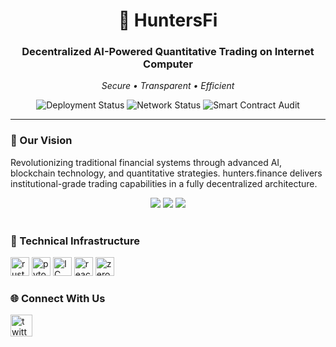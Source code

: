 <div align="center">
  <h1>🚀 HuntersFi</h1>
  <h3>Decentralized AI-Powered Quantitative Trading on Internet Computer</h3>
  <p><i>Secure • Transparent • Efficient</i></p>

![Deployment Status](https://img.shields.io/badge/Protocol-Active-brightgreen)
![Network Status](https://img.shields.io/badge/Network-Operational-blue)
![Smart Contract Audit](https://img.shields.io/badge/Smart_Contracts-Audited-success)
</div>

<hr/>

<div align="left">
  <h3>🧠 Our Vision</h3>
  <p>
    Revolutionizing traditional financial systems through advanced AI, blockchain technology, and quantitative strategies. 
    hunters.finance delivers institutional-grade trading capabilities in a fully decentralized architecture.
  </p>
</div>

<div align="center">
  <img src="https://img.shields.io/badge/Market%20Analysis-AI%20Powered-green" />
  <img src="https://img.shields.io/badge/Risk%20Management-Advanced-blue" />
  <img src="https://img.shields.io/badge/Performance-Optimized-gold" />
</div>

<br/>

<h3>🔮 Technical Infrastructure</h3>

<div align="left">
  <img src="https://img.shields.io/badge/Rust-Execution_Runtime-000000?logo=rust&logoColor=white&style=for-the-badge" height="30" alt="rust runtime" />
  <img src="https://img.shields.io/badge/PyTorch-Strategy_Engine-EE4C2C?style=for-the-badge&logo=pytorch&logoColor=white" height="30" alt="pytorch engine" />
  <img src="https://img.shields.io/badge/Internet_Computer-Canister_Deployment-1C1B1F?style=for-the-badge&logo=dfinity&logoColor=white" height="30" alt="IC infra" />
  <img src="https://img.shields.io/badge/React-Trading_Interface-20232A?style=for-the-badge&logo=react&logoColor=61DAFB" height="30" alt="react ui" />
  <img src="https://img.shields.io/badge/zkSNARKs-Verifiable_Orders-5A4FCF?style=for-the-badge" height="30" alt="zero knowledge" />
</div>

<h3>🌐 Connect With Us</h3>

<div align="left">
  <a href="https://x.com/Hunters_finance" target="_blank">
    <img src="https://img.shields.io/static/v1?message=Twitter&logo=twitter&label=&color=1DA1F2&logoColor=white&labelColor=&style=for-the-badge" height="35" alt="twitter logo" />
  </a>

[//]: # (  <img src="https://img.shields.io/static/v1?message=Telegram&logo=telegram&label=&color=2CA5E0&logoColor=white&labelColor=&style=for-the-badge" height="35" alt="telegram logo" />)

[//]: # (  <img src="https://img.shields.io/static/v1?message=Discord&logo=discord&label=&color=7289DA&logoColor=white&labelColor=&style=for-the-badge" height="35" alt="discord logo" />)
</div>